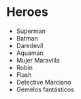 # Heroes

* Superman
* Batman
* Daredevil
* Aquaman
* Mujer Maravilla
* Robin
* Flash
* Detective Marciano
* Gemelos fantásticos 